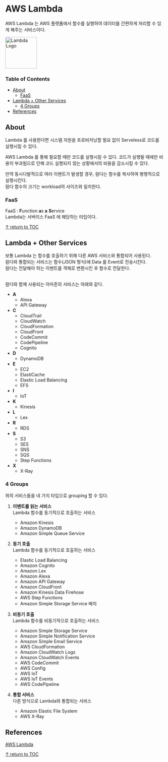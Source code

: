 # AWS Lambda
AWS Lambda 는 AWS 플랫폼에서 함수를 실행하여 데이터를 간편하게 처리할 수 있게 해주는 서비스이다.

<img alt="Lambda Logo" src="https://user-images.githubusercontent.com/48475824/87877903-f580ad00-ca1b-11ea-81c7-117a6b7e7214.png" width="100">

### Table of Contents
* [About](#about)
  * [FaaS](#faas)
* [Lambda + Other Services](#lambda-+-other-services)
  * [4 Groups](#4-groups)
* [References](#refrences)

## About
Lambda 를 사용한다면 시스템 자원을 프로비저닝할 필요 없이 Serveless로 코드를 실행시킬 수 있다.  

AWS Lambda 를 통해 필요할 때만 코드를 실행시킬 수 있다. 코드가 실행될 때에만 비용이 부과됨으로 인해 코드 실행되지 않는 상황에서의 비용을 감소시킬 수 있다.

만약 동시다발적으로 여러 이벤트가 발생할 경우, 람다는 함수를 복사하여 병행적으로 실행시킨다.  
람다 함수의 크기는 workload의 사이즈와 일치한다.

### FaaS
FaaS : **F**unction **a**s **a** **S**ervice  
Lambda는 서버리스 FaaS 에 해당하는 타입이다.

[↑ return to TOC](#table-of-contents)


## Lambda + Other Services
보통 Lambda 는 함수를 호출하기 위해 다른 AWS 서비스와 통합되어 사용된다.  
람다와 통합되는 서비스는 함수(JSON 형식)에 Data 를 Event로 전송시킨다.  
람다는 전달해야 하는 이벤트를 객체로 변환시킨 후 함수로 전달한다.
<br><br>

람다와 함께 사용되는 아마존의 서비스는 아래와 같다.
- **A**
    - Alexa
    - API Gateway
- **C**
    - CloudTrail
    - CloudWatch
    - CloudFormation
    - CloudFront
    - CodeCommit
    - CodePipeline
    - Cognito
- **D**
    - DynamoDB
- **E**
    - EC2
    - ElastiCache
    - Elastic Load Balancing
    - EFS
- **I**
    - IoT
- **K**
    - Kinesis
- **L**
    - Lex
- **R**
    - RDS
- **S**
    - S3
    - SES
    - SNS
    - SQS
    - Step Functions
- **X**
    - X-Ray


### 4 Groups
위의 서비스들을 네 가지 타입으로 grouping 할 수 있다.
1. **이벤트를 읽는 서비스**  
    Lambda 함수를 동기적으로 호출하는 서비스
    - Amazon Kinesis
    - Amazon DynamoDB 
    - Amazon Simple Queue Service

1. **동기 호출**  
    Lambda 함수를 동기적으로 호출하는 서비스
    - Elastic Load Balancing 
    - Amazon Cognito
    - Amazon Lex
    - Amazon Alexa
    - Amazon API Gateway
    - Amazon CloudFront
    - Amazon Kinesis Data Firehose
    - AWS Step Functions
    - Amazon Simple Storage Service 배치

1. **비동기 호출**  
    Lambda 함수를 비동기적으로 호출하는 서비스
    - Amazon Simple Storage Service
    - Amazon Simple Notification Service
    - Amazon Simple Email Service
    - AWS CloudFormation
    - Amazon CloudWatch Logs
    - Amazon CloudWatch Events
    - AWS CodeCommit
    - AWS Config
    - AWS IoT
    - AWS IoT Events
    - AWS CodePipeline

1. **통합 서비스**  
    다른 방식으로 Lambda와 통합되는 서비스
    - Amazon Elastic File System
    - AWS X-Ray



## References
[AWS Lambda](https://docs.aws.amazon.com/ko_kr/lambda/latest/dg/welcome.html)

[↑ return to TOC](#table-of-contents)